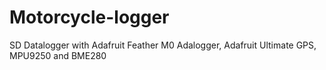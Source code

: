 # Motorcycle-logger
SD Datalogger with Adafruit Feather M0 Adalogger, Adafruit Ultimate GPS, MPU9250 and BME280

